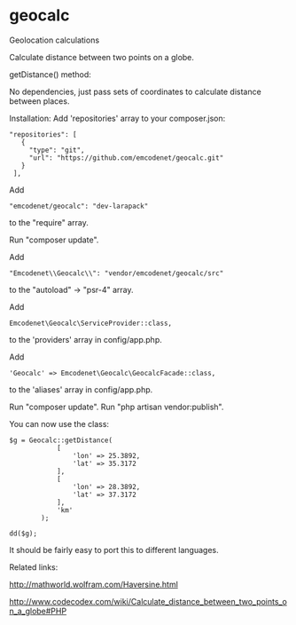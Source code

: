 geocalc
=======

Geolocation calculations

Calculate distance between two points on a globe.

getDistance() method:

No dependencies, just pass sets of coordinates to calculate distance between places.

Installation:
 Add 'repositories' array to your composer.json:
 
    "repositories": [
       {
         "type": "git",
         "url": "https://github.com/emcodenet/geocalc.git"
       }
     ],


Add 

    "emcodenet/geocalc": "dev-larapack" 
    
to the "require" array.

Run "composer update".

Add

    "Emcodenet\\Geocalc\\": "vendor/emcodenet/geocalc/src"

to the "autoload" -> "psr-4" array.

Add
 
    Emcodenet\Geocalc\ServiceProvider::class,
    
to the 'providers' array in config/app.php.

Add
 
    'Geocalc' => Emcodenet\Geocalc\GeocalcFacade::class,
    
to the 'aliases' array in config/app.php.

Run "composer update".
Run "php artisan vendor:publish".

You can now use the class:

    $g = Geocalc::getDistance(
                [
                    'lon' => 25.3892,
                    'lat' => 35.3172
                ],
                [
                    'lon' => 28.3892,
                    'lat' => 37.3172
                ],
                'km'
            );
    
    dd($g);


It should be fairly easy to port this to different languages.

Related links:

http://mathworld.wolfram.com/Haversine.html

http://www.codecodex.com/wiki/Calculate_distance_between_two_points_on_a_globe#PHP
